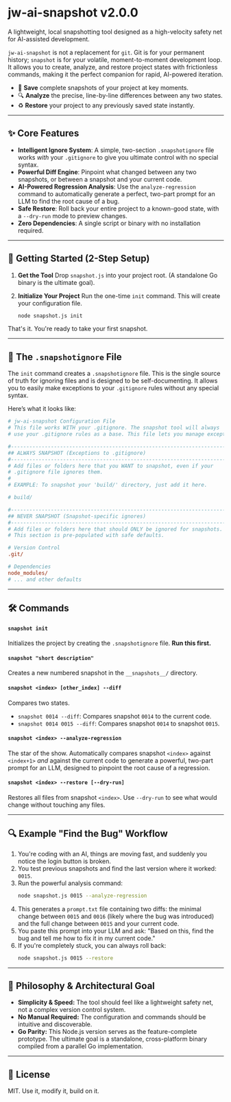 # jw-ai-snapshot v2.0.0

A lightweight, local snapshotting tool designed as a high-velocity safety net for AI-assisted development.

`jw-ai-snapshot` is not a replacement for `git`. Git is for your permanent history; `snapshot` is for your volatile, moment-to-moment development loop. It allows you to create, analyze, and restore project states with frictionless commands, making it the perfect companion for rapid, AI-powered iteration.

-   📸 **Save** complete snapshots of your project at key moments.
-   🔍 **Analyze** the precise, line-by-line differences between any two states.
-   ♻️ **Restore** your project to any previously saved state instantly.

---

## ✨ Core Features

-   **Intelligent Ignore System**: A simple, two-section `.snapshotignore` file works *with* your `.gitignore` to give you ultimate control with no special syntax.
-   **Powerful Diff Engine**: Pinpoint what changed between any two snapshots, or between a snapshot and your current code.
-   **AI-Powered Regression Analysis**: Use the `analyze-regression` command to automatically generate a perfect, two-part prompt for an LLM to find the root cause of a bug.
-   **Safe Restore**: Roll back your entire project to a known-good state, with a `--dry-run` mode to preview changes.
-   **Zero Dependencies**: A single script or binary with no installation required.

---

## 🚀 Getting Started (2-Step Setup)

1.  **Get the Tool**
    Drop `snapshot.js` into your project root. (A standalone Go binary is the ultimate goal).

2.  **Initialize Your Project**
    Run the one-time `init` command. This will create your configuration file.
    ```bash
    node snapshot.js init
    ```

That's it. You're ready to take your first snapshot.

---

## 📂 The `.snapshotignore` File

The `init` command creates a `.snapshotignore` file. This is the single source of truth for ignoring files and is designed to be self-documenting. It allows you to easily make exceptions to your `.gitignore` rules without any special syntax.

Here’s what it looks like:

```ini
# jw-ai-snapshot Configuration File
# This file works WITH your .gitignore. The snapshot tool will always
# use your .gitignore rules as a base. This file lets you manage exceptions.

#-----------------------------------------------------------------------
## ALWAYS SNAPSHOT (Exceptions to .gitignore)
#-----------------------------------------------------------------------
# Add files or folders here that you WANT to snapshot, even if your
# .gitignore file ignores them.
#
# EXAMPLE: To snapshot your 'build/' directory, just add it here.

# build/

#-----------------------------------------------------------------------
## NEVER SNAPSHOT (Snapshot-specific ignores)
#-----------------------------------------------------------------------
# Add files or folders here that should ONLY be ignored for snapshots.
# This section is pre-populated with safe defaults.

# Version Control
.git/

# Dependencies
node_modules/
# ... and other defaults
```

---

## 🛠️ Commands

#### `snapshot init`
Initializes the project by creating the `.snapshotignore` file. **Run this first.**

#### `snapshot "short description"`
Creates a new numbered snapshot in the `__snapshots__/` directory.

#### `snapshot <index> [other_index] --diff`
Compares two states.
-   `snapshot 0014 --diff`: Compares snapshot `0014` to the current code.
-   `snapshot 0014 0015 --diff`: Compares snapshot `0014` to snapshot `0015`.

#### `snapshot <index> --analyze-regression`
The star of the show. Automatically compares snapshot `<index>` against `<index+1>` *and* against the current code to generate a powerful, two-part prompt for an LLM, designed to pinpoint the root cause of a regression.

#### `snapshot <index> --restore [--dry-run]`
Restores all files from snapshot `<index>`. Use `--dry-run` to see what would change without touching any files.

---

## 🔍 Example "Find the Bug" Workflow

1.  You're coding with an AI, things are moving fast, and suddenly you notice the login button is broken.
2.  You test previous snapshots and find the last version where it worked: `0015`.
3.  Run the powerful analysis command:
    ```bash
    node snapshot.js 0015 --analyze-regression
    ```
4.  This generates a `prompt.txt` file containing two diffs: the minimal change between `0015` and `0016` (likely where the bug was introduced) and the full change between `0015` and your current code.
5.  You paste this prompt into your LLM and ask: "Based on this, find the bug and tell me how to fix it in my current code."
6.  If you're completely stuck, you can always roll back:
    ```bash
    node snapshot.js 0015 --restore
    ```

---

## 🧠 Philosophy & Architectural Goal

-   **Simplicity & Speed:** The tool should feel like a lightweight safety net, not a complex version control system.
-   **No Manual Required:** The configuration and commands should be intuitive and discoverable.
-   **Go Parity:** This Node.js version serves as the feature-complete prototype. The ultimate goal is a standalone, cross-platform binary compiled from a parallel Go implementation.

---

## 📄 License

MIT. Use it, modify it, build on it.